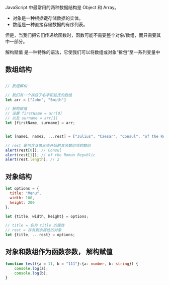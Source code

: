 JavaScript 中最常用的两种数据结构是 Object 和 Array。

- 对象是一种根据键存储数据的实体。
- 数组是一种直接存储数据的有序列表。

但是，当我们把它们传递给函数时，函数可能不需要整个对象/数组，而只需要其中一部分。

解构赋值 是一种特殊的语法，它使我们可以将数组或对象“拆包”至一系列变量中


## 数组结构
```js 

// 数组解构

// 我们有一个存放了名字和姓氏的数组
let arr = ["John", "Smith"]

// 解构赋值
// 设置 firstName = arr[0]
// 以及 surname = arr[1]
let [firstName, surname] = arr;


let [name1, name2, ...rest] = ["Julius", "Caesar", "Consul", "of the Roman Republic"];

// rest 是包含从第三项开始的其余数组项的数组
alert(rest[0]); // Consul
alert(rest[1]); // of the Roman Republic
alert(rest.length); // 2
```

## 对象结构

```js 
let options = {
  title: "Menu",
  width: 100,
  height: 200
};

let {title, width, height} = options;

// title = 名为 title 的属性
// rest = 存有剩余属性的对象
let {title, ...rest} = options;

```

## 对象和数组作为函数参数， 解构赋值

```ts
function test({a = 11, b = "111"}:{a: number, b: string}) {
    console.log(a);
    console.log(b);
}
```